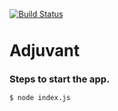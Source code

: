 [![Build Status](https://snap-ci.com/bvrit-dixith/adjuvant/branch/master/build_image)](https://snap-ci.com/bvrit-dixith/adjuvant/branch/master)

# Adjuvant
### Steps to start the app.


```sh
$ node index.js
```


